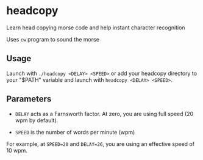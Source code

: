 # headcopy

Learn head copying morse code and help instant character recognition

Uses `cw` program to sound the morse

## Usage

Launch with `./headcopy <DELAY> <SPEED>` or add your headcopy directory to your
"$PATH" variable and launch with `headcopy <DELAY> <SPEED>`.

## Parameters

- `DELAY` acts as a Farnsworth factor. At zero, you are using full speed (20
wpm by default).

- `SPEED` is the number of words per minute (wpm)

For example, at `SPEED=20` and `DELAY=26`, you are using an effective speed of
10 wpm.
